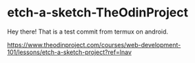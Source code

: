 # etch-a-sketch-TheOdinProject

Hey there! That is a test commit from termux on android.

https://www.theodinproject.com/courses/web-development-101/lessons/etch-a-sketch-project?ref=lnav